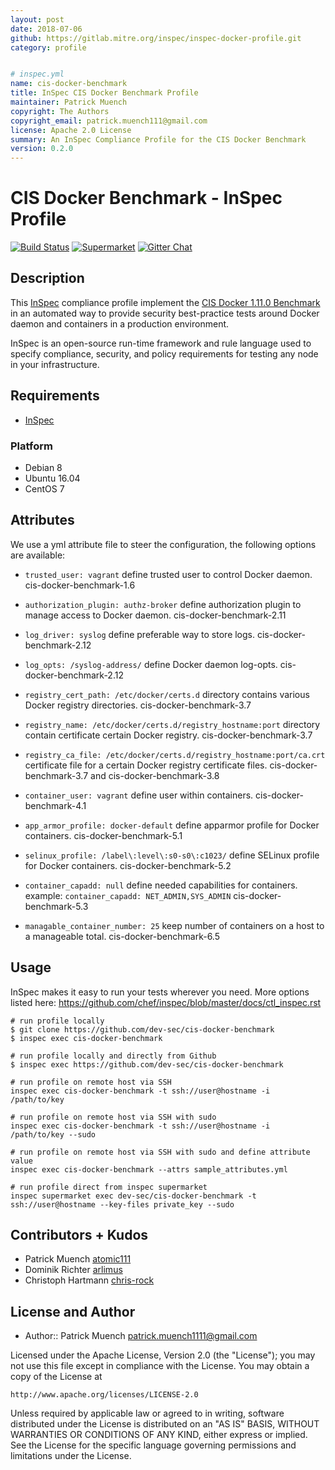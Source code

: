 ```yaml
---
layout: post
date: 2018-07-06
github: https://gitlab.mitre.org/inspec/inspec-docker-profile.git
category: profile


# inspec.yml
name: cis-docker-benchmark
title: InSpec CIS Docker Benchmark Profile
maintainer: Patrick Muench
copyright: The Authors
copyright_email: patrick.muench111@gmail.com
license: Apache 2.0 License
summary: An InSpec Compliance Profile for the CIS Docker Benchmark
version: 0.2.0
---
```


# CIS Docker Benchmark - InSpec Profile

[![Build Status](http://img.shields.io/travis/dev-sec/cis-docker-benchmark.svg)][1]
[![Supermarket](https://img.shields.io/badge/InSpec%20Profile-CIS%20Docker%20Benchmark-brightgreen.svg)](https://supermarket.chef.io/tools/cis-docker-benchmark)
[![Gitter Chat](https://badges.gitter.im/Join%20Chat.svg)][2]

## Description

This [InSpec](https://github.com/chef/inspec) compliance profile implement the [CIS Docker 1.11.0 Benchmark](https://benchmarks.cisecurity.org/downloads/show-single/index.cfm?file=docker16.110) in an automated way to provide security best-practice tests around Docker daemon and containers in a production environment.

InSpec is an open-source run-time framework and rule language used to specify compliance, security, and policy requirements for testing any node in your infrastructure.

## Requirements

* [InSpec](https://github.com/chef/inspec)

### Platform

- Debian 8
- Ubuntu 16.04
- CentOS 7

## Attributes

We use a yml attribute file to steer the configuration, the following options are available:

  * `trusted_user: vagrant`
    define trusted user to control Docker daemon. cis-docker-benchmark-1.6

  * `authorization_plugin: authz-broker`
    define authorization plugin to manage access to Docker daemon. cis-docker-benchmark-2.11

  * `log_driver: syslog`
    define preferable way to store logs. cis-docker-benchmark-2.12

  * `log_opts: /syslog-address/`
    define Docker daemon log-opts. cis-docker-benchmark-2.12

  * `registry_cert_path: /etc/docker/certs.d`
    directory contains various Docker registry directories. cis-docker-benchmark-3.7

  * `registry_name: /etc/docker/certs.d/registry_hostname:port`
    directory contain certificate certain Docker registry. cis-docker-benchmark-3.7

  * `registry_ca_file: /etc/docker/certs.d/registry_hostname:port/ca.crt`
    certificate file for a certain Docker registry certificate files. cis-docker-benchmark-3.7 and cis-docker-benchmark-3.8

  * `container_user: vagrant`
    define user within containers. cis-docker-benchmark-4.1

  * `app_armor_profile: docker-default`
    define apparmor profile for Docker containers. cis-docker-benchmark-5.1

  * `selinux_profile: /label\:level\:s0-s0\:c1023/`
    define SELinux profile for Docker containers. cis-docker-benchmark-5.2

  * `container_capadd: null`
    define needed capabilities for containers. example: `container_capadd: NET_ADMIN,SYS_ADMIN` cis-docker-benchmark-5.3

  * `managable_container_number: 25`
    keep number of containers on a host to a manageable total. cis-docker-benchmark-6.5

## Usage

InSpec makes it easy to run your tests wherever you need. More options listed here: https://github.com/chef/inspec/blob/master/docs/ctl_inspec.rst

```
# run profile locally
$ git clone https://github.com/dev-sec/cis-docker-benchmark
$ inspec exec cis-docker-benchmark

# run profile locally and directly from Github
$ inspec exec https://github.com/dev-sec/cis-docker-benchmark

# run profile on remote host via SSH
inspec exec cis-docker-benchmark -t ssh://user@hostname -i /path/to/key

# run profile on remote host via SSH with sudo
inspec exec cis-docker-benchmark -t ssh://user@hostname -i /path/to/key --sudo

# run profile on remote host via SSH with sudo and define attribute value
inspec exec cis-docker-benchmark --attrs sample_attributes.yml

# run profile direct from inspec supermarket
inspec supermarket exec dev-sec/cis-docker-benchmark -t ssh://user@hostname --key-files private_key --sudo
```

## Contributors + Kudos

* Patrick Muench [atomic111](https://github.com/atomic111)
* Dominik Richter [arlimus](https://github.com/arlimus)
* Christoph Hartmann [chris-rock](https://github.com/chris-rock)


## License and Author

* Author:: Patrick Muench <patrick.muench1111@gmail.com>

Licensed under the Apache License, Version 2.0 (the "License");
you may not use this file except in compliance with the License.
You may obtain a copy of the License at

    http://www.apache.org/licenses/LICENSE-2.0

Unless required by applicable law or agreed to in writing, software
distributed under the License is distributed on an "AS IS" BASIS,
WITHOUT WARRANTIES OR CONDITIONS OF ANY KIND, either express or implied.
See the License for the specific language governing permissions and
limitations under the License.

[1]: http://travis-ci.org/dev-sec/cis-docker-benchmark
[2]: https://gitter.im/dev-sec/general
[3]: https://benchmarks.cisecurity.org/tools2/docker/CIS_Docker_1.11.0_Benchmark_v1.0.0.pdf
